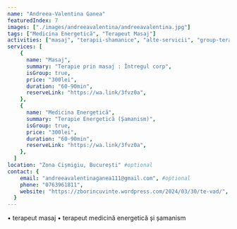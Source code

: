 ```yaml
---
name: "Andreea-Valentina Ganea"
featuredIndex: 7
images: ["./images/andreeavalentina/andreeavalentina.jpg"]
tags: ["Medicina Energetică", "Terapeut Masaj"]
activities: ["masaj", "terapii-shamanice", "alte-servicii", "group-terapii-shamanice", "masaj"]
services: [
    {
      name: "Masaj",
      summary: "Terapie prin masaj : Întregul corp",
      isGroup: true,
      price: "300lei",
      duration: "60-90min",
      reserveLink: "https://wa.link/3fvz0a",
    },
    {
      name: "Medicina Energetică",
      summary: "Terapie Energetică (Șamanism)",
      isGroup: true,
      price: "300lei",
      duration: "60-90min",
      reserveLink: "https://wa.link/3fvz0a",
    },
  ]
location: "Zona Cișmigiu, București" #optional
contact: {
    email: "andreeavalentinaganea111@gmail.com", #optional
    phone: "0763961811",
    website: "https://zborincuvinte.wordpress.com/2024/03/30/te-vad/",
  }
---
```


• terapeut masaj 
• ⁠terapeut medicină energetică și șamanism
